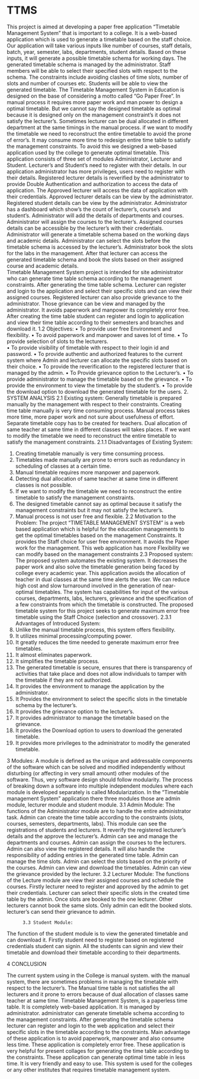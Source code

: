# TTMS
This project is aimed at developing a paper free application “Timetable Management System” that is important to a college. It is a web-based application which is used to generate a timetable based on the staff choice. Our application will take various inputs like number of courses, staff details, batch, year, semester, labs, departments, student details. Based on these inputs, it will generate a possible timetable schema for working days. The generated timetable schema is managed by the administrator. Staff members will be able to select their specified slots with respect to the schema. The constraints include avoiding clashes of time slots, number of slots and number of   courses etc. Students will be able to view the generated timetable.
The Timetable Management System in Education is designed on the base of considering a motto called “Go Paper Free”. In manual process it requires more paper work and man power to design a optimal timetable. But we cannot say the designed timetable as optimal because it is designed only on the management constraint’s it does not satisfy the lecturer’s. Sometimes lecturer can be dual allocated in different department at the same timings in the manual process. if we want to modify the timetable we need to reconstruct the entire timetable to avoid the prone of error’s. It may consume more time to redesign entire time table to satisfy the management constraints. To avoid this we designed a web-based application used by the college to generate optimal timetable. This application consists of three set of modules   Administrator, Lecturer and   Student. Lecturer’s and Student’s need to register with their details. 
In our application administrator has more privileges, users need to register with their details. Registered lecturer details is reverified by the administrator to provide Double Authentication and authorization to access the data of application. The Approved lecturer will access the data of  application with their credentials. Approved lecturer details can be view by the administrator. Registered student details can be view by the administrator. Administrator has a dashboard which show’s the count of lecturer’s, course’s and student’s. Administrator will add the details of departments and courses. Administrator will assign the courses to the lecturer’s. Assigned courses details can be accessible by the lecturer’s with their credentials. Administrator will generate a timetable schema based on the working days and academic details. Administrator can select the slots before the timetable schema is accessed by the lecturer’s. Administrator book the slots for the labs in the management. After that lecturer can access the generated timetable schema and book the slots based on their assigned course and academic details.            
          Timetable Management System project is intended for site administrator who can generate time table schema according to the management constraints. After generating the time table schema. Lecturer can register and login to the application and select their specific slots and can view their assigned courses. Registered lecturer can also provide grievance to the administrator. Those grievance can be view and managed by the administrator. It avoids paperwork and manpower its completely error free. After creating the time table student can register and login to application and view their time table according to their semesters and branches and download it. 
1.2   Objectives: 
•	To provide user free Environment and flexibility.
•	To avoid paperwork and manpower and saves lot of time. 
•	To provide selection of slots to the lecturers.  
•	To provide visibility of timetable with respect to their login id and password.
•	To provide authentic and authorized features to the current system where Admin and lecturer can allocate the specific slots based on their choice.
•	To provide the reverification to the registered lecturer that is managed by the admin.
•	To Provide grievance option to the Lecturer’s.
•	To provide administrator to manage the timetable based on the grievance.
•	To provide the environment to view the timetable by the student’s.
•	To provide the download option to download the generated timetable for the users.
2.	SYSTEM ANALYSIS 
2.1   Existing system: 
Generally timetable is prepared manually by the management with respect to their constraints. Creating time table manually is very time consuming process.  Manual process takes more time, more paper work and not sure about usefulness of effort.  Separate timetable copy has to be created for teachers. Dual allocation of same teacher at same time in different classes will takes places. If we want to modify the timetable we need to reconstruct the entire timetable to satisfy the management constraints. 
2.1.1   Disadvantages of Existing System: 
1.	Creating timetable manually is very time consuming process. 
2.	Timetables made manually are prone to errors such as redundancy in scheduling of classes at a certain time.
3.	  Manual timetable requires more manpower and paperwork. 
4.	 Detecting dual allocation of same teacher at same time in different classes is not possible.
5.	If we want to modify the timetable we need to reconstruct the entire timetable to satisfy the management constraints.
6.	The designed timetable cannot say as optimal because it satisfy the management constraints but it may not satisfy the lecturer’s.
7.	 Manual process is not user free and flexible.
2.2   Motivation to the Problem:
The project “TIMETABLE MANAGEMENT SYSTEM” is a web based application which is helpful for the education managements to get the optimal timetables based on the management Constraints. It provides the Staff choice for user free environment. It avoids the Paper work for the management. This web application has more Flexibility we can modify based on the management constraints
2.3   Proposed system: 
       The proposed system automates the existing system. It decreases the paper work and also solve the timetable generation being faced by college every academic year. This application avoids the allocation of teacher in dual classes at the same time alerts the user. We can reduce high cost and slow turnaround involved in the generation of near-optimal timetables. The system has capabilities for input of the various courses, departments, labs, lecturers, grievance and the specification of a few constraints from which the timetable is constructed. The proposed timetable system for this project seeks to generate maximum error free timetable using the Staff Choice (selection and crossover). 
2.3.1   Advantages of Introduced System: 
1.	Unlike the manual timetable process, this system offers flexibility.
2.	It utilizes minimal processing/computing power.
3.	It greatly reduces the time needed to generate maximum error free timetables.
4.	It almost eliminates paperwork.
5.	It simplifies the timetable process.
6.	The generated timetable is secure, ensures that there is transparency of activities that take place and does not allow individuals to tamper with the timetable if they are not authorized.
7.	It provides the environment to manage the application by the administrator.
8.	It Provides the environment to select the specific slots in the timetable schema by the  lecturer’s. 
9.	It provides the grievance option to the lecturer’s.
10.	It provides administrator to manage the timetable based on the grievance.
11.	It provides the Download option to users to download the generated timetable.
12.	It provides more privileges to the administrator to modify the generated timetable.

3 Modules:
 	                       A module is defined as the unique and addressable components of the software which can be solved and modified independently without disturbing (or affecting in very small amount) other modules of the software. Thus, very software design should follow modularity. The process of breaking down a software into multiple independent modules where each module is developed separately is called Modularization. In the “Timetable management System” application there three modules those are admin module, lecturer module and student module.
	3.1 Admin Module: 
		The functions of the Administrator module are to handle the entire administrator task. Admin can create the time table according to the constraints (slots, courses, semesters, departments, labs). This module can see the registrations of students and lecturers. It reverify the registered lecturer’s details and the approve the lecturer’s. Admin can see and manage the departments and courses. Admin can assign the courses to the lecturers. Admin can also view the registered details. It will also handle the responsibility of adding entries in the generated time table. Admin can manage the time slots. Admin can select the slots based on the priority of the courses. Admin can view and download the timetables.  Admin can view the grievance provided by the lecturer.
      3.2   Lecturer Module: 
 	The functions of the Lecture module are view their assigned courses and schedule the courses. Firstly lecturer need to register and approved by the admin to get their credentials. Lecturer can select their specific slots in the created time table by the admin. Once slots are booked to the one lecturer. Other lecturers cannot book  the same slots. Only admin can edit the booked slots. lecturer’s can send their grievance to  admin. 

          3.3 Student Module: 
The function of the student module is to view the generated timetable and can download it. Firstly student need to register based on registered credentials student can signin. All the students can signin and view their timetable and download their timetable according to their departments.

4 CONCLUSION 
     
The current system using in the College is manual system. with the manual system, there are sometimes problems in managing the timetable with respect to the lecturer’s. The Manual time table is not satisfies the all lecturers and it prone to errors because of dual allocation of classes same teacher at same time. Timetable Management System, is a paperless time table. It is completely web-based application. It is managed by administrator. administrator can generate timetable schema according to the management constraints. After generating the timetable schema lecturer can register and login to the web application and select their specific slots in the timetable according to the constraints. Main advantage of these application is to avoid paperwork, manpower and also consume less time. These application is completely error free. These application is very helpful for present collages for generating the time table according to the constraints. These application can generate optimal time table in less time. It is very friendly and easy to use. This system is used for the colleges or any other institutes that requires timetable management system. 



